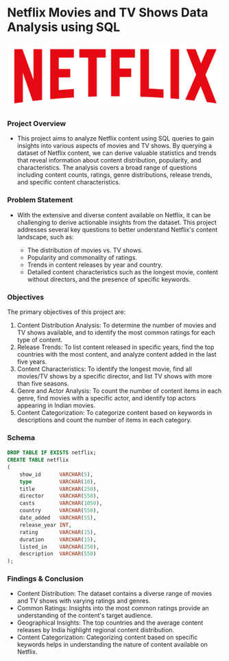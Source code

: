 # Netflix Movies and TV Shows Data Analysis using SQL

![](https://github.com/gavi25/Netflix-Analysis-SQL-/blob/main/Netflix%20logo.png)

<h3>Project Overview</h3>

- This project aims to analyze Netflix content using SQL queries to gain insights into various aspects of movies and TV shows. By querying a dataset of Netflix content, we can derive valuable statistics and trends that reveal information about content distribution, popularity, and characteristics. The analysis covers a broad range of questions including content counts, ratings, genre distributions, release trends, and specific content characteristics.

<h3>  Problem Statement </h3>

- With the extensive and diverse content available on Netflix, it can be challenging to derive actionable insights from the dataset. This project addresses several key questions to better understand Netflix's content landscape, such as:

    - The distribution of movies vs. TV shows.
    - Popularity and commonality of ratings.
    - Trends in content releases by year and country.
    - Detailed content characteristics such as the longest movie, content without directors, and the presence of specific keywords.

<h3>  Objectives </h3>

The primary objectives of this project are:

 1) Content Distribution Analysis: To determine the number of movies and TV shows available, and to identify the most common ratings for each type of content.
 2) Release Trends: To list content released in specific years, find the top countries with the most content, and analyze content added in the last five years.
 3) Content Characteristics: To identify the longest movie, find all movies/TV shows by a specific director, and list TV shows with more than five seasons.
 4) Genre and Actor Analysis: To count the number of content items in each genre, find movies with a specific actor, and identify top actors appearing in Indian movies.
 5) Content Categorization: To categorize content based on keywords in descriptions and count the number of items in each category.

<h3>  Schema </h3>


```sql
DROP TABLE IF EXISTS netflix;
CREATE TABLE netflix
(
    show_id      VARCHAR(5),
    type         VARCHAR(10),
    title        VARCHAR(250),
    director     VARCHAR(550),
    casts        VARCHAR(1050),
    country      VARCHAR(550),
    date_added   VARCHAR(55),
    release_year INT,
    rating       VARCHAR(15),
    duration     VARCHAR(15),
    listed_in    VARCHAR(250),
    description  VARCHAR(550)
);
```


<h3> Findings & Conclusion </h3>
    
 - Content Distribution: The dataset contains a diverse range of movies and TV shows with varying ratings and genres.
 - Common Ratings: Insights into the most common ratings provide an understanding of the content's target audience.
 - Geographical Insights: The top countries and the average content releases by India highlight regional content distribution.
 - Content Categorization: Categorizing content based on specific keywords helps in understanding the nature of content available on Netflix.
